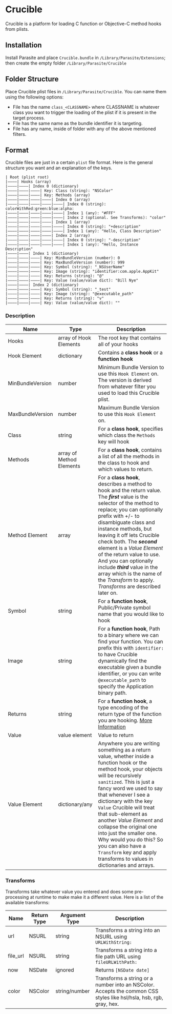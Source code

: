 # Crucible

Crucible is a platform for loading C function or Objective-C method hooks from plists.

## Installation

Install Parasite and place `Crucible.bundle` in `/Library/Parasite/Extensions`; then create the empty folder `/Library/Parasite/Crucible`

## Folder Structure

Place Crucible plist files in `/Library/Parasite/Crucible`. You can name them using the following options:

* File has the name `class_<CLASSNAME>` where CLASSNAME is whatever class you want to trigger the loading of the plist if it is present in the target process.
* File has the same name as the bundle identifier it is targeting.
* File has any name, inside of folder with any of the above mentioned filters.

## Format

Crucible files are just in a certain `plist` file format. Here is the general structure you want and an explanation of the keys.


```
| Root (plist root)
|––––| Hooks (array)
|––––|––––| Index 0 (dictionary)
|––––|––––|––––| Key: Class (string): "NSColor"
|––––|––––|––––| Key: Methods (array)
|––––|––––|––––|––––| Index 0 (array)
|––––|––––|––––|––––|––––| Index 0 (string): colorWithRed:green:blue:alpha:
|––––|––––|––––|––––|––––| Index 1 (any): "#FFF"
|––––|––––|––––|––––|––––| Index 2 (optional. See Transforms): "color"
|––––|––––|––––|––––| Index 1 (array)
|––––|––––|––––|––––|––––| Index 0 (string): "+description"
|––––|––––|––––|––––|––––| Index 1 (any): "Hello, Class Description"
|––––|––––|––––|––––| Index 2 (array)
|––––|––––|––––|––––|––––| Index 0 (string): "-description"
|––––|––––|––––|––––|––––| Index 1 (any): "Hello, Instance Description"
|––––|––––| Index 1 (dictionary)
|––––|––––|––––| Key: MinBundleVersion (number): 0
|––––|––––|––––| Key: MaxBundleVersion (number): 999
|––––|––––|––––| Key: Symbol (string): "_NSUserName"
|––––|––––|––––| Key: Image (string): "identifier:com.apple.AppKit"
|––––|––––|––––| Key: Returns (string): "@"
|––––|––––|––––| Key: Value (value/value dict): "Bill Nye"
|––––|––––| Index 2 (dictionary)
|––––|––––|––––| Key: Symbol (string): "_test"
|––––|––––|––––| Key: Image (string): "@executable_path"
|––––|––––|––––| Key: Returns (string): "v"
|––––|––––|––––| Key: Value (value/value dict): ""
```

### Description

| Name | Type | Description |
|-----|------|-------------|
| Hooks | array of Hook Elements | The root key that contains all of your hooks |
| Hook Element | dictionary | Contains a **class hook** or a **function hook** |
| MinBundleVersion | number | Minimum Bundle Version to use this `Hook Element` on. The version is derived from whatever filter you used to load this Crucible plist. |
| MaxBundleVersion | number | Maximum Bundle Version to use this `Hook Element` on. |
| Class | string | For a **class hook**, specifies which class the `Methods` key will hook |
| Methods | array of Method Elements | For a **class hook**, contains a list of all the methods in the class to hook and which values to return. |
| Method Element | array | For a **class hook**, describes a method to hook and the return value. The ***first*** value is the selector of the method to replace; you can optionally prefix with +/- to disambiguate class and instance methods, but leaving it off lets Crucible check both. The ***second*** element is a *Value Element* of the return value to use. And you can optionally include 	 ***third*** value in the array which is the name of the *Transform* to apply. *Transforms* are described later on. |
| Symbol | string | For a **function hook**, Public/Private symbol name that you would like to hook |
| Image | string | For a **function hook**, Path to a binary where we can find your function. You can prefix this with `identifier:` to have Crucible dynamically find the executable given a bundle identifier, or you can write `@executable_path` to specify the Application binary path. |
| Returns | string | For a **function hook**, a type encoding of the return type of the function you are hooking. [More Information](https://developer.apple.com/library/ios/documentation/Cocoa/Conceptual/ObjCRuntimeGuide/Articles/ocrtTypeEncodings.html)
| Value | value element | Value to return |
| Value Element | dictionary/any | Anywhere you are writing something as a return value, whether inside a function hook or the method hook, your objects will be recursively `sanitized`. This is just a fancy word we used to say that whenever I see a dictionary with the key `Value` Crucible will treat that sub-element as another *Value Element* and collapse the original one into just the smaller one. Why would you do this? So you can also have a `Transform` key and apply transforms to values in dictionaries and arrays. |

### Transforms

Transforms take whatever value you entered and does some pre-processing at runtime to make make it a different value. Here is a list of the available transforms:

| Name | Return Type | Argument Type | Description |
|------|-------------|---------------|-------------|
| url  | NSURL | string | Transforms a string into an NSURL using `URLWithString:` |
| file_url | NSURL | string | Transforms a string into a file path URL using `fileURLWithPath:` |
| now | NSDate | ignored | Returns `[NSDate date]` |
| color | NSColor | string/number | Transforms a string or a number into an NSColor. Accepts the common CSS styles like hsl/hsla, hsb, rgb, gray, hex. |
